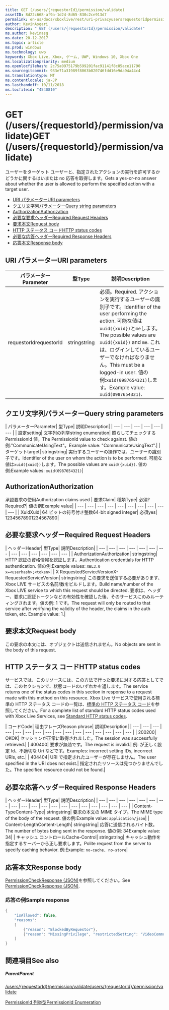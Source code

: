 ```yaml
---
title: GET (/users/{requestorId}/permission/validate)
assetID: 8d22c668-af9a-1d24-8d65-830c2ce913d7
permalink: en-us/docs/xboxlive/rest/uri-privacyusersrequestoridpermissionvalidateget.html
author: KevinAsgari
description: " GET (/users/{requestorId}/permission/validate)"
ms.author: kevinasg
ms.date: 20-12-2017
ms.topic: article
ms.prod: windows
ms.technology: uwp
keywords: Xbox Live, Xbox, ゲーム, UWP, Windows 10, Xbox One
ms.localizationpriority: medium
ms.openlocfilehash: 2c75a0975179b599201fac91141f8c85ace11790
ms.sourcegitcommit: 933e71a31989f8063b020746fdd16e9da94a44c4
ms.translationtype: MT
ms.contentlocale: ja-JP
ms.lasthandoff: 10/11/2018
ms.locfileid: "4540810"
---
```

# <a name="get-usersrequestoridpermissionvalidate"></a><span data-ttu-id="fd41c-104">GET (/users/{requestorId}/permission/validate)</span><span class="sxs-lookup"><span data-stu-id="fd41c-104">GET (/users/{requestorId}/permission/validate)</span></span>
<span data-ttu-id="fd41c-105">ユーザーをターゲット ユーザーと、指定されたアクションの実行を許可するかどうかに関するはいまたは no 応答を取得します。</span><span class="sxs-lookup"><span data-stu-id="fd41c-105">Gets a yes-or-no answer about whether the user is allowed to perform the specified action with a target user.</span></span>

  * [<span data-ttu-id="fd41c-106">URI パラメーター</span><span class="sxs-lookup"><span data-stu-id="fd41c-106">URI parameters</span></span>](#ID4EQ)
  * [<span data-ttu-id="fd41c-107">クエリ文字列パラメーター</span><span class="sxs-lookup"><span data-stu-id="fd41c-107">Query string parameters</span></span>](#ID4E2)
  * [<span data-ttu-id="fd41c-108">Authorization</span><span class="sxs-lookup"><span data-stu-id="fd41c-108">Authorization</span></span>](#ID4EDC)
  * [<span data-ttu-id="fd41c-109">必要な要求ヘッダー</span><span class="sxs-lookup"><span data-stu-id="fd41c-109">Required Request Headers</span></span>](#ID4EID)
  * [<span data-ttu-id="fd41c-110">要求本文</span><span class="sxs-lookup"><span data-stu-id="fd41c-110">Request body</span></span>](#ID4ETE)
  * [<span data-ttu-id="fd41c-111">HTTP ステータス コード</span><span class="sxs-lookup"><span data-stu-id="fd41c-111">HTTP status codes</span></span>](#ID4E5E)
  * [<span data-ttu-id="fd41c-112">必要な応答ヘッダー</span><span class="sxs-lookup"><span data-stu-id="fd41c-112">Required Response Headers</span></span>](#ID4ETG)
  * [<span data-ttu-id="fd41c-113">応答本文</span><span class="sxs-lookup"><span data-stu-id="fd41c-113">Response body</span></span>](#ID4EKAAC)

<a id="ID4EQ"></a>


## <a name="uri-parameters"></a><span data-ttu-id="fd41c-114">URI パラメーター</span><span class="sxs-lookup"><span data-stu-id="fd41c-114">URI parameters</span></span>

| <span data-ttu-id="fd41c-115">パラメーター</span><span class="sxs-lookup"><span data-stu-id="fd41c-115">Parameter</span></span>| <span data-ttu-id="fd41c-116">型</span><span class="sxs-lookup"><span data-stu-id="fd41c-116">Type</span></span>| <span data-ttu-id="fd41c-117">説明</span><span class="sxs-lookup"><span data-stu-id="fd41c-117">Description</span></span>|
| --- | --- | --- |
| <span data-ttu-id="fd41c-118">requestorId</span><span class="sxs-lookup"><span data-stu-id="fd41c-118">requestorId</span></span>| <span data-ttu-id="fd41c-119">string</span><span class="sxs-lookup"><span data-stu-id="fd41c-119">string</span></span>| <span data-ttu-id="fd41c-120">必須。</span><span class="sxs-lookup"><span data-stu-id="fd41c-120">Required.</span></span> <span data-ttu-id="fd41c-121">アクションを実行するユーザーの識別子です。</span><span class="sxs-lookup"><span data-stu-id="fd41c-121">Identifier of the user performing the action.</span></span> <span data-ttu-id="fd41c-122">可能な値は<code>xuid({xuid})</code>と<code>me</code>します。</span><span class="sxs-lookup"><span data-stu-id="fd41c-122">The possible values are <code>xuid({xuid})</code> and <code>me</code>.</span></span> <span data-ttu-id="fd41c-123">これは、ログインしているユーザーでなければなりません。</span><span class="sxs-lookup"><span data-stu-id="fd41c-123">This must be a logged-in user.</span></span> <span data-ttu-id="fd41c-124">値の例:<code>xuid(0987654321)</code>します。</span><span class="sxs-lookup"><span data-stu-id="fd41c-124">Example value: <code>xuid(0987654321)</code>.</span></span>|

<a id="ID4E2"></a>


## <a name="query-string-parameters"></a><span data-ttu-id="fd41c-125">クエリ文字列パラメーター</span><span class="sxs-lookup"><span data-stu-id="fd41c-125">Query string parameters</span></span>

| <span data-ttu-id="fd41c-126">パラメーター</span><span class="sxs-lookup"><span data-stu-id="fd41c-126">Parameter</span></span>| <span data-ttu-id="fd41c-127">型</span><span class="sxs-lookup"><span data-stu-id="fd41c-127">Type</span></span>| <span data-ttu-id="fd41c-128">説明</span><span class="sxs-lookup"><span data-stu-id="fd41c-128">Description</span></span>|
| --- | --- | --- | --- | --- | --- |
| <span data-ttu-id="fd41c-129">設定</span><span class="sxs-lookup"><span data-stu-id="fd41c-129">setting</span></span>| <span data-ttu-id="fd41c-130">文字列の列挙</span><span class="sxs-lookup"><span data-stu-id="fd41c-130">string enumeration</span></span>| <span data-ttu-id="fd41c-131">照らしてチェックする PermissionId 値。</span><span class="sxs-lookup"><span data-stu-id="fd41c-131">The PermissionId value to check against.</span></span> <span data-ttu-id="fd41c-132">値の例:"CommunicateUsingText"。</span><span class="sxs-lookup"><span data-stu-id="fd41c-132">Example value: "CommunicateUsingText".</span></span>|
| <span data-ttu-id="fd41c-133">ターゲット</span><span class="sxs-lookup"><span data-stu-id="fd41c-133">target</span></span>| <span data-ttu-id="fd41c-134">string</span><span class="sxs-lookup"><span data-stu-id="fd41c-134">string</span></span>| <span data-ttu-id="fd41c-135">実行するユーザーの操作では、ユーザーの識別子です。</span><span class="sxs-lookup"><span data-stu-id="fd41c-135">Identifier of the user on whom the action is to be performed.</span></span> <span data-ttu-id="fd41c-136">可能な値は<code>xuid({xuid})</code>します。</span><span class="sxs-lookup"><span data-stu-id="fd41c-136">The possible values are <code>xuid({xuid})</code>.</span></span> <span data-ttu-id="fd41c-137">値の例:</span><span class="sxs-lookup"><span data-stu-id="fd41c-137">Example values:</span></span> <code>xuid(0987654321)</code>|

<a id="ID4EDC"></a>


## <a name="authorization"></a><span data-ttu-id="fd41c-138">Authorization</span><span class="sxs-lookup"><span data-stu-id="fd41c-138">Authorization</span></span>

<span data-ttu-id="fd41c-139">承認要求の使用</span><span class="sxs-lookup"><span data-stu-id="fd41c-139">Authorization claims used</span></span> | <span data-ttu-id="fd41c-140">要求</span><span class="sxs-lookup"><span data-stu-id="fd41c-140">Claim</span></span>| <span data-ttu-id="fd41c-141">種類</span><span class="sxs-lookup"><span data-stu-id="fd41c-141">Type</span></span>| <span data-ttu-id="fd41c-142">必須?</span><span class="sxs-lookup"><span data-stu-id="fd41c-142">Required?</span></span>| <span data-ttu-id="fd41c-143">値の例</span><span class="sxs-lookup"><span data-stu-id="fd41c-143">Example value</span></span>|
| --- | --- | --- | --- | --- | --- | --- | --- | --- | --- |
| <span data-ttu-id="fd41c-144">Xuid</span><span class="sxs-lookup"><span data-stu-id="fd41c-144">Xuid</span></span>| <span data-ttu-id="fd41c-145">64 ビットの符号付き整数</span><span class="sxs-lookup"><span data-stu-id="fd41c-145">64-bit signed integer</span></span>| <span data-ttu-id="fd41c-146">必須</span><span class="sxs-lookup"><span data-stu-id="fd41c-146">yes</span></span>| <span data-ttu-id="fd41c-147">1234567890</span><span class="sxs-lookup"><span data-stu-id="fd41c-147">1234567890</span></span>|

<a id="ID4EID"></a>


## <a name="required-request-headers"></a><span data-ttu-id="fd41c-148">必要な要求ヘッダー</span><span class="sxs-lookup"><span data-stu-id="fd41c-148">Required Request Headers</span></span>

| <span data-ttu-id="fd41c-149">ヘッダー</span><span class="sxs-lookup"><span data-stu-id="fd41c-149">Header</span></span>| <span data-ttu-id="fd41c-150">型</span><span class="sxs-lookup"><span data-stu-id="fd41c-150">Type</span></span>| <span data-ttu-id="fd41c-151">説明</span><span class="sxs-lookup"><span data-stu-id="fd41c-151">Description</span></span>|
| --- | --- | --- | --- | --- | --- | --- | --- | --- | --- | --- | --- | --- |
| <span data-ttu-id="fd41c-152">Authorization</span><span class="sxs-lookup"><span data-stu-id="fd41c-152">Authorization</span></span>| <span data-ttu-id="fd41c-153">string</span><span class="sxs-lookup"><span data-stu-id="fd41c-153">string</span></span>| <span data-ttu-id="fd41c-154">HTTP 認証の資格情報を認証します。</span><span class="sxs-lookup"><span data-stu-id="fd41c-154">Authentication credentials for HTTP authentication.</span></span> <span data-ttu-id="fd41c-155">値の例:</span><span class="sxs-lookup"><span data-stu-id="fd41c-155">Example values:</span></span> <code>XBL3.0 x=&lt;userhash>;&lt;token></code>|
| <span data-ttu-id="fd41c-156">X RequestedServiceVersion</span><span class="sxs-lookup"><span data-stu-id="fd41c-156">X-RequestedServiceVersion</span></span>| <span data-ttu-id="fd41c-157">string</span><span class="sxs-lookup"><span data-stu-id="fd41c-157">string</span></span>| <span data-ttu-id="fd41c-158">この要求を送信する必要があります、Xbox LIVE サービスの名前/数をビルドします。</span><span class="sxs-lookup"><span data-stu-id="fd41c-158">Build name/number of the Xbox LIVE service to which this request should be directed.</span></span> <span data-ttu-id="fd41c-159">要求は、ヘッダー、要求に認証トークンなどの有効性を確認した後、そのサービスにのみルーティングされます。値の例: 1 です。</span><span class="sxs-lookup"><span data-stu-id="fd41c-159">The request will only be routed to that service after verifying the validity of the header, the claims in the auth token, etc. Example value: 1.</span></span>|

<a id="ID4ETE"></a>


## <a name="request-body"></a><span data-ttu-id="fd41c-160">要求本文</span><span class="sxs-lookup"><span data-stu-id="fd41c-160">Request body</span></span>

<span data-ttu-id="fd41c-161">この要求の本文には、オブジェクトは送信されません。</span><span class="sxs-lookup"><span data-stu-id="fd41c-161">No objects are sent in the body of this request.</span></span>

<a id="ID4E5E"></a>


## <a name="http-status-codes"></a><span data-ttu-id="fd41c-162">HTTP ステータス コード</span><span class="sxs-lookup"><span data-stu-id="fd41c-162">HTTP status codes</span></span>

<span data-ttu-id="fd41c-163">サービスでは、このリソースには、この方法で行った要求に対する応答としてでは、このセクションで、状態コードのいずれかを返します。</span><span class="sxs-lookup"><span data-stu-id="fd41c-163">The service returns one of the status codes in this section in response to a request made with this method on this resource.</span></span> <span data-ttu-id="fd41c-164">Xbox Live サービスで使用される標準の HTTP ステータス コードの一覧は、[標準の HTTP ステータス コード](../../additional/httpstatuscodes.md)を参照してください。</span><span class="sxs-lookup"><span data-stu-id="fd41c-164">For a complete list of standard HTTP status codes used with Xbox Live Services, see [Standard HTTP status codes](../../additional/httpstatuscodes.md).</span></span>

| <span data-ttu-id="fd41c-165">コード</span><span class="sxs-lookup"><span data-stu-id="fd41c-165">Code</span></span>| <span data-ttu-id="fd41c-166">理由フレーズ</span><span class="sxs-lookup"><span data-stu-id="fd41c-166">Reason phrase</span></span>| <span data-ttu-id="fd41c-167">説明</span><span class="sxs-lookup"><span data-stu-id="fd41c-167">Description</span></span>|
| --- | --- | --- | --- | --- | --- | --- | --- | --- | --- | --- | --- | --- | --- | --- | --- |
| <span data-ttu-id="fd41c-168">200</span><span class="sxs-lookup"><span data-stu-id="fd41c-168">200</span></span>| <span data-ttu-id="fd41c-169">OK</span><span class="sxs-lookup"><span data-stu-id="fd41c-169">OK</span></span>| <span data-ttu-id="fd41c-170">セッションが正常に取得されました。</span><span class="sxs-lookup"><span data-stu-id="fd41c-170">The session was successfully retrieved.</span></span>|
| <span data-ttu-id="fd41c-171">400</span><span class="sxs-lookup"><span data-stu-id="fd41c-171">400</span></span>| <span data-ttu-id="fd41c-172">要求が無効です。</span><span class="sxs-lookup"><span data-stu-id="fd41c-172">The request is invalid.</span></span>| <span data-ttu-id="fd41c-173">例: が正しく設定 Id、不適切な Uri などです。</span><span class="sxs-lookup"><span data-stu-id="fd41c-173">Examples: incorrect setting IDs, incorrect URIs, etc.</span></span>|
| <span data-ttu-id="fd41c-174">404</span><span class="sxs-lookup"><span data-stu-id="fd41c-174">404</span></span>| <span data-ttu-id="fd41c-175">URI で指定されたユーザーが存在しません。</span><span class="sxs-lookup"><span data-stu-id="fd41c-175">The user specified in the URI does not exist.</span></span>| <span data-ttu-id="fd41c-176">指定されたリソースは見つかりませんでした。</span><span class="sxs-lookup"><span data-stu-id="fd41c-176">The specified resource could not be found.</span></span>|

<a id="ID4ETG"></a>


## <a name="required-response-headers"></a><span data-ttu-id="fd41c-177">必要な応答ヘッダー</span><span class="sxs-lookup"><span data-stu-id="fd41c-177">Required Response Headers</span></span>

| <span data-ttu-id="fd41c-178">ヘッダー</span><span class="sxs-lookup"><span data-stu-id="fd41c-178">Header</span></span>| <span data-ttu-id="fd41c-179">型</span><span class="sxs-lookup"><span data-stu-id="fd41c-179">Type</span></span>| <span data-ttu-id="fd41c-180">説明</span><span class="sxs-lookup"><span data-stu-id="fd41c-180">Description</span></span>|
| --- | --- | --- | --- | --- | --- | --- | --- | --- | --- | --- | --- | --- | --- | --- | --- | --- | --- | --- |
| <span data-ttu-id="fd41c-181">Content-Type</span><span class="sxs-lookup"><span data-stu-id="fd41c-181">Content-Type</span></span>| <span data-ttu-id="fd41c-182">string</span><span class="sxs-lookup"><span data-stu-id="fd41c-182">string</span></span>| <span data-ttu-id="fd41c-183">要求の本文の MIME タイプ。</span><span class="sxs-lookup"><span data-stu-id="fd41c-183">The MIME type of the body of the request.</span></span> <span data-ttu-id="fd41c-184">値の例:</span><span class="sxs-lookup"><span data-stu-id="fd41c-184">Example value:</span></span> <code>application/json</code>|
| <span data-ttu-id="fd41c-185">Content-Length</span><span class="sxs-lookup"><span data-stu-id="fd41c-185">Content-Length</span></span>| <span data-ttu-id="fd41c-186">string</span><span class="sxs-lookup"><span data-stu-id="fd41c-186">string</span></span>| <span data-ttu-id="fd41c-187">応答に送信されるバイト数。</span><span class="sxs-lookup"><span data-stu-id="fd41c-187">The number of bytes being sent in the response.</span></span> <span data-ttu-id="fd41c-188">値の例: 34</span><span class="sxs-lookup"><span data-stu-id="fd41c-188">Example value: 34</span></span>|
| <span data-ttu-id="fd41c-189">キャッシュ コントロール</span><span class="sxs-lookup"><span data-stu-id="fd41c-189">Cache-Control</span></span>| <span data-ttu-id="fd41c-190">string</span><span class="sxs-lookup"><span data-stu-id="fd41c-190">string</span></span>| <span data-ttu-id="fd41c-191">キャッシュ動作を指定するサーバーから正し要求します。</span><span class="sxs-lookup"><span data-stu-id="fd41c-191">Polite request from the server to specify caching behavior.</span></span> <span data-ttu-id="fd41c-192">例:</span><span class="sxs-lookup"><span data-stu-id="fd41c-192">Example:</span></span> <code>no-cache, no-store</code>|

<a id="ID4EKAAC"></a>


## <a name="response-body"></a><span data-ttu-id="fd41c-193">応答本文</span><span class="sxs-lookup"><span data-stu-id="fd41c-193">Response body</span></span>

<span data-ttu-id="fd41c-194">[PermissionCheckResponse (JSON)](../../json/json-permissioncheckresponse.md)を参照してください。</span><span class="sxs-lookup"><span data-stu-id="fd41c-194">See [PermissionCheckResponse (JSON)](../../json/json-permissioncheckresponse.md).</span></span>

<a id="ID4EWAAC"></a>


### <a name="sample-response"></a><span data-ttu-id="fd41c-195">応答の例</span><span class="sxs-lookup"><span data-stu-id="fd41c-195">Sample response</span></span>


```cpp
{
    "isAllowed": false,
    "reasons":
    [
        {"reason": "BlockedByRequestor"},
        {"reason": "MissingPrivilege", "restrictedSetting": "VideoCommunications"}
    ]
}

```


<a id="ID4EABAC"></a>


## <a name="see-also"></a><span data-ttu-id="fd41c-196">関連項目</span><span class="sxs-lookup"><span data-stu-id="fd41c-196">See also</span></span>

<a id="ID4ECBAC"></a>


##### <a name="parent"></a><span data-ttu-id="fd41c-197">Parent</span><span class="sxs-lookup"><span data-stu-id="fd41c-197">Parent</span></span>

[<span data-ttu-id="fd41c-198">/users/{requestorId}/permission/validate</span><span class="sxs-lookup"><span data-stu-id="fd41c-198">/users/{requestorId}/permission/validate</span></span>](uri-privacyusersrequestoridpermissionvalidate.md)

 [<span data-ttu-id="fd41c-199">PermissionId 列挙型</span><span class="sxs-lookup"><span data-stu-id="fd41c-199">PermissionId Enumeration</span></span>](../../enums/privacy-enum-permissionid.md)
